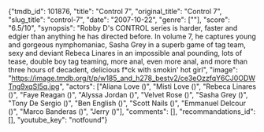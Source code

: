 {"tmdb_id": 101876, "title": "Control 7", "original_title": "Control 7", "slug_title": "control-7", "date": "2007-10-22", "genre": [""], "score": "6.5/10", "synopsis": "Robby D's CONTROL series is harder, faster and edgier than anything he has directed before. In volume 7, he captures young and gorgeous nymphomaniac, Sasha Grey in a superb game of tag team, sexy and deviant Rebeca Linares in an impossible anal pounding, lots of tease, double boy tag teaming, more anal, even more anal, and more than three hours of decadent, delicious f*ck with smokin' hot girl", "image": "https://image.tmdb.org/t/p/w185_and_h278_bestv2/ce3eOzzfqY6CJ0ODWTng9xqSI5q.jpg", "actors": ["Aliana Love ()", "Misti Love ()", "Rebeca Linares ()", "Faye Reagan ()", "Alyssa Jordan ()", "Velvet Rose ()", "Sasha Grey ()", "Tony De Sergio ()", "Ben English ()", "Scott Nails ()", "Emmanuel Delcour ()", "Marco Banderas ()", "Jerry ()"], "comments": [], "recommandations_id": [], "youtube_key": "notfound"}